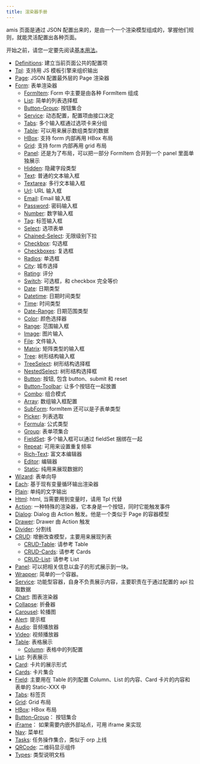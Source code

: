 ```yaml
---
title: 渲染器手册
---
```


amis 页面是通过 JSON 配置出来的，是由一个一个渲染模型组成的，掌握他们规则，就能灵活配置出各种页面。 

开始之前，请您一定要先阅读[基本用法](./basic.md)。

-   [Definitions](./renderers/Definitions.md): 建立当前页面公共的配置项
-   [Tpl](./renderers/Tpl.md): 支持用 JS 模板引擎来组织输出
-   [Page](./renderers/Page.md): JSON 配置最外层的 Page 渲染器
-   [Form](./renderers/Form/Form.md): 表单渲染器
    -   [FormItem](./renderers/Form/FormItem.md): Form 中主要是由各种 FormItem 组成
    -   [List](./renderers/Form/List.md): 简单的列表选择框
    -   [Button-Group](./renderers/Form/Button-Group.md): 按钮集合
    -   [Service](./renderers/Form/Service.md): 动态配置，配置项由接口决定
    -   [Tabs](./renderers/Form/Tabs.md): 多个输入框通过选项卡来分组
    -   [Table](./renderers/Form/Table.md): 可以用来展示数组类型的数据
    -   [HBox](./renderers/Form/HBox.md): 支持 form 内部再用 HBox 布局
    -   [Grid](./renderers/Form/Grid.md): 支持 form 内部再用 grid 布局
    -   [Panel](./renderers/Form/Panel.md): 还是为了布局，可以把一部分 FormItem 合并到一个 panel 里面单独展示
    -   [Hidden](./renderers/Form/Hidden.md): 隐藏字段类型
    -   [Text](./renderers/Form/Text.md): 普通的文本输入框
    -   [Textarea](./renderers/Form/Textarea.md): 多行文本输入框
    -   [Url](./renderers/Form/Url.md): URL 输入框
    -   [Email](./renderers/Form/Email.md): Email 输入框
    -   [Password](./renderers/Form/Password.md): 密码输入框
    -   [Number](./renderers/Form/Number.md): 数字输入框
    -   [Tag](./renderers/Form/Tag.md): 标签输入框
    -   [Select](./renderers/Form/Select.md): 选项表单
    -   [Chained-Select](./renderers/Form/Chained-Select.md): 无限级别下拉
    -   [Checkbox](./renderers/Form/Checkbox.md): 勾选框
    -   [Checkboxes](./renderers/Form/Checkboxes.md): 复选框
    -   [Radios](./renderers/Form/Radios.md): 单选框
    -   [City](./renderers/Form/City.md): 城市选择
    -   [Rating](./renderers/Form/Rating.md): 评分
    -   [Switch](./renderers/Form/Switch.md): 可选框，和 checkbox 完全等价
    -   [Date](./renderers/Form/Date.md): 日期类型
    -   [Datetime](./renderers/Form/Datetime.md): 日期时间类型
    -   [Time](./renderers/Form/Time.md): 时间类型
    -   [Date-Range](./renderers/Form/Date-Range.md): 日期范围类型
    -   [Color](./renderers/Form/Color.md): 颜色选择器
    -   [Range](./renderers/Form/Range.md): 范围输入框
    -   [Image](./renderers/Form/Image.md): 图片输入
    -   [File](./renderers/Form/File.md): 文件输入
    -   [Matrix](./renderers/Form/Matrix.md): 矩阵类型的输入框
    -   [Tree](./renderers/Form/Tree.md): 树形结构输入框
    -   [TreeSelect](./renderers/Form/TreeSelect.md): 树形结构选择框
    -   [NestedSelect](./renderers/Form/NestedSelect.md): 树形结构选择框
    -   [Button](./renderers/Form/Button.md): 按钮, 包含 button、submit 和 reset
    -   [Button-Toolbar](./renderers/Form/Button-Toolbar.md): 让多个按钮在一起放置
    -   [Combo](./renderers/Form/Combo.md): 组合模式
    -   [Array](./renderers/Form/Array.md): 数组输入框配置
    -   [SubForm](./renderers/Form/SubForm.md): formItem 还可以是子表单类型
    -   [Picker](./renderers/Form/Picker.md): 列表选取
    -   [Formula](./renderers/Form/Formula.md): 公式类型
    -   [Group](./renderers/Form/Group.md): 表单项集合
    -   [FieldSet](./renderers/Form/FieldSet.md): 多个输入框可以通过 fieldSet 捆绑在一起
    -   [Repeat](./renderers/Form/Repeat.md): 可用来设置重复频率
    -   [Rich-Text](./renderers/Form/Rich-Text.md): 富文本编辑器
    -   [Editor](./renderers/Form/Editor.md): 编辑器
    -   [Static](./renderers/Static.md): 纯用来展现数据的
-   [Wizard](./renderers/Wizard.md): 表单向导
-   [Each](./renderers/Each.md): 基于现有变量循环输出渲染器
-   [Plain](./renderers/Plain.md): 单纯的文字输出
-   [Html](./renderers/Html.md): html, 当需要用到变量时，请用 Tpl 代替
-   [Action](./renderers/Action.md): 一种特殊的渲染器，它本身是一个按钮，同时它能触发事件
-   [Dialog](./renderers/Dialog.md): Dialog 由 Action 触发。他是一个类似于 Page 的容器模型
-   [Drawer](./renderers/Drawer.md): Drawer 由 Action 触发
-   [Divider](./renderers/Divider.md): 分割线
-   [CRUD](./renderers/CRUD.md): 增删改查模型，主要用来展现列表
    -   [CRUD-Table](./renderers/CRUD-Table.md): 请参考 Table
    -   [CRUD-Cards](./renderers/CRUD-Cards.md): 请参考 Cards
    -   [CRUD-List](./renderers/CRUD-List.md): 请参考 List
-   [Panel](./renderers/Panel.md): 可以把相关信息以盒子的形式展示到一块。
-   [Wrapper](./renderers/Wrapper.md): 简单的一个容器。
-   [Service](./renderers/Service.md): 功能型容器，自身不负责展示内容，主要职责在于通过配置的 api 拉取数据
-   [Chart](./renderers/Chart.md): 图表渲染器
-   [Collapse](./renderers/Collapse.md): 折叠器
-   [Carousel](./renderers/Carousel.md): 轮播图
-   [Alert](./renderers/Alert.md): 提示框
-   [Audio](./renderers/Audio.md): 音频播放器
-   [Video](./renderers/Video.md): 视频播放器
-   [Table](./renderers/Table.md): 表格展示
    -   [Column](./renderers/Column.md): 表格中的列配置
-   [List](./renderers/List.md): 列表展示
-   [Card](./renderers/Card.md): 卡片的展示形式
-   [Cards](./renderers/Cards.md): 卡片集合
-   [Field](./renderers/Field.md): 主要用在 Table 的列配置 Column、List 的内容、Card 卡片的内容和表单的 Static-XXX 中
-   [Tabs](./renderers/Tabs.md): 标签页
-   [Grid](./renderers/Grid.md): Grid 布局
-   [HBox](./renderers/HBox.md): HBox 布局
-   [Button-Group](./renderers/Button-Group.md)： 按钮集合
-   [iFrame](./renderers/iFrame.md)： 如果需要内嵌外部站点，可用 iframe 来实现
-   [Nav](./renderers/Nav.md): 菜单栏
-   [Tasks](./renderers/Tasks.md): 任务操作集合，类似于 orp 上线
-   [QRCode](./renderers/QRCode.md): 二维码显示组件
-   [Types](./renderers/Types.md): 类型说明文档
